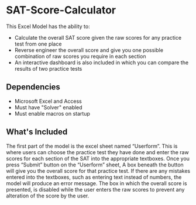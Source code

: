 # SAT-Score-Calculator

This Excel Model has the ability to:

*   Calculate the overall SAT score given the raw scores for any practice test from one place
*   Reverse engineer the overall score and give you one possible combination of raw scores you
    require in each section
*   An interactive dashboard is also included in which you can compare the results of two
    practice tests

## Dependencies

*   Microsoft Excel and Access
*   Must have "Solver" enabled
*   Must enable macros on startup

## What's Included

The first part of the model is the excel sheet named “Userform”. This is where users can choose the
practice test they have done and enter the raw scores for each section of the SAT into the
appropriate textboxes. Once you press “Submit” button on the “Userform” sheet, A box beneath the
button will give you the overall score for that practice test. If there are any mistakes entered into the
textboxes, such as entering text instead of numbers, the model will produce an error message. The
box in which the overall score is presented, is disabled while the user enters the raw scores to
prevent any alteration of the score by the user.


